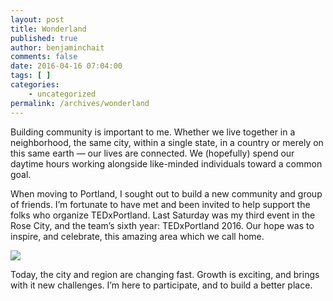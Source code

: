 ```yaml
---
layout: post
title: Wonderland
published: true
author: benjaminchait
comments: false
date: 2016-04-16 07:04:00
tags: [ ]
categories:
    - uncategorized
permalink: /archives/wonderland
---
```

Building community is important to me. Whether we live together in a neighborhood, the same city, within a single state, in a country or merely on this same earth &#8212; our lives are connected. We (hopefully) spend our daytime hours working alongside like-minded individuals toward a common goal.

When moving to Portland, I sought out to build a new community and group of friends. I’m fortunate to have met and been invited to help support the folks who organize TEDxPortland. Last Saturday was my third event in the Rose City, and the team’s sixth year: TEDxPortland 2016. Our hope was to inspire, and celebrate, this amazing area which we call home.

![][1]

Today, the city and region are changing fast. Growth is exciting, and brings with it new challenges. I’m here to participate, and to build a better place.

 [1]: /wp-content/uploads/2016/04/IMG_3235.jpg